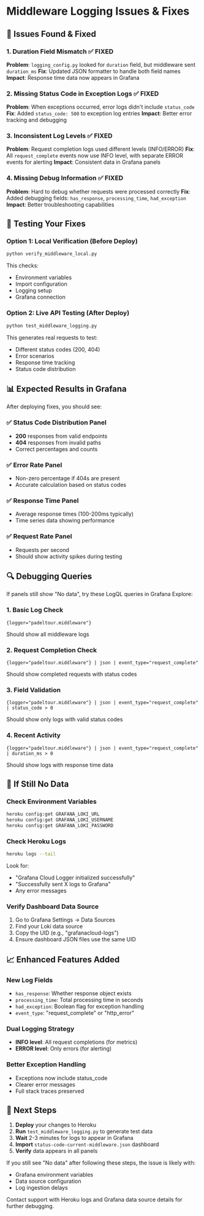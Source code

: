 # Middleware Logging Issues & Fixes

## 🚨 Issues Found & Fixed

### 1. **Duration Field Mismatch** ✅ FIXED
**Problem**: `logging_config.py` looked for `duration` field, but middleware sent `duration_ms`
**Fix**: Updated JSON formatter to handle both field names
**Impact**: Response time data now appears in Grafana

### 2. **Missing Status Code in Exception Logs** ✅ FIXED  
**Problem**: When exceptions occurred, error logs didn't include `status_code`
**Fix**: Added `status_code: 500` to exception log entries
**Impact**: Better error tracking and debugging

### 3. **Inconsistent Log Levels** ✅ FIXED
**Problem**: Request completion logs used different levels (INFO/ERROR)
**Fix**: All `request_complete` events now use INFO level, with separate ERROR events for alerting
**Impact**: Consistent data in Grafana panels

### 4. **Missing Debug Information** ✅ FIXED
**Problem**: Hard to debug whether requests were processed correctly
**Fix**: Added debugging fields: `has_response`, `processing_time`, `had_exception`
**Impact**: Better troubleshooting capabilities

## 🔧 Testing Your Fixes

### Option 1: Local Verification (Before Deploy)
```bash
python verify_middleware_local.py
```
This checks:
- Environment variables
- Import configuration  
- Logging setup
- Grafana connection

### Option 2: Live API Testing (After Deploy)
```bash
python test_middleware_logging.py
```
This generates real requests to test:
- Different status codes (200, 404)
- Error scenarios
- Response time tracking
- Status code distribution

## 📊 Expected Results in Grafana

After deploying fixes, you should see:

### ✅ Status Code Distribution Panel
- **200** responses from valid endpoints
- **404** responses from invalid paths
- Correct percentages and counts

### ✅ Error Rate Panel  
- Non-zero percentage if 404s are present
- Accurate calculation based on status codes

### ✅ Response Time Panel
- Average response times (100-200ms typically)
- Time series data showing performance

### ✅ Request Rate Panel
- Requests per second
- Should show activity spikes during testing

## 🔍 Debugging Queries

If panels still show "No data", try these LogQL queries in Grafana Explore:

### 1. Basic Log Check
```logql
{logger="padeltour.middleware"}
```
Should show all middleware logs

### 2. Request Completion Check  
```logql
{logger="padeltour.middleware"} | json | event_type="request_complete"
```
Should show completed requests with status codes

### 3. Field Validation
```logql
{logger="padeltour.middleware"} | json | event_type="request_complete" | status_code > 0
```
Should show only logs with valid status codes

### 4. Recent Activity
```logql
{logger="padeltour.middleware"} | json | event_type="request_complete" | duration_ms > 0
```
Should show logs with response time data

## 🚨 If Still No Data

### Check Environment Variables
```bash
heroku config:get GRAFANA_LOKI_URL
heroku config:get GRAFANA_LOKI_USERNAME  
heroku config:get GRAFANA_LOKI_PASSWORD
```

### Check Heroku Logs
```bash
heroku logs --tail
```
Look for:
- "Grafana Cloud Logger initialized successfully"
- "Successfully sent X logs to Grafana"
- Any error messages

### Verify Dashboard Data Source
1. Go to Grafana Settings → Data Sources
2. Find your Loki data source
3. Copy the UID (e.g., "grafanacloud-logs")
4. Ensure dashboard JSON files use the same UID

## 📈 Enhanced Features Added

### New Log Fields
- `has_response`: Whether response object exists
- `processing_time`: Total processing time in seconds
- `had_exception`: Boolean flag for exception handling
- `event_type`: "request_complete" or "http_error"

### Dual Logging Strategy
- **INFO level**: All request completions (for metrics)
- **ERROR level**: Only errors (for alerting)

### Better Exception Handling
- Exceptions now include status_code
- Clearer error messages
- Full stack traces preserved

## 🎯 Next Steps

1. **Deploy** your changes to Heroku
2. **Run** `test_middleware_logging.py` to generate test data
3. **Wait** 2-3 minutes for logs to appear in Grafana
4. **Import** `status-code-current-middleware.json` dashboard
5. **Verify** data appears in all panels

If you still see "No data" after following these steps, the issue is likely with:
- Grafana environment variables
- Data source configuration  
- Log ingestion delays

Contact support with Heroku logs and Grafana data source details for further debugging. 